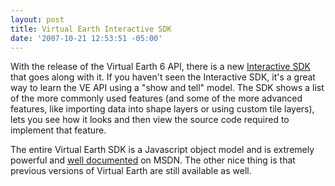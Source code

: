 ```yaml
---
layout: post
title: Virtual Earth Interactive SDK
date: '2007-10-21 12:53:51 -05:00'
---
```


With the release of the Virtual Earth 6 API, there is a new [Interactive SDK](http://dev.live.com/virtualearth/sdk/) that goes along with it. If you haven't seen the Interactive SDK, it's a great way to learn the VE API using a "show and tell" model. The SDK shows a list of the more commonly used features (and some of the more advanced features, like importing data into shape layers or using custom tile layers), lets you see how it looks and then view the source code required to implement that feature.

The entire Virtual Earth SDK is a Javascript object model and is extremely powerful and [well documented](http://msdn2.microsoft.com/en-us/library/aa905677.aspx) on MSDN. The other nice thing is that previous versions of Virtual Earth are still available as well.
